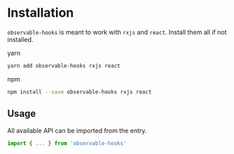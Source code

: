 # Installation

`observable-hooks` is meant to work with `rxjs` and `react`. Install them all if not installed.

yarn

```bash
yarn add observable-hooks rxjs react
```

npm

```bash
npm install --save observable-hooks rxjs react
```

## Usage

All available API can be imported from the entry.

```javascript
import { ... } from 'observable-hooks'
```
